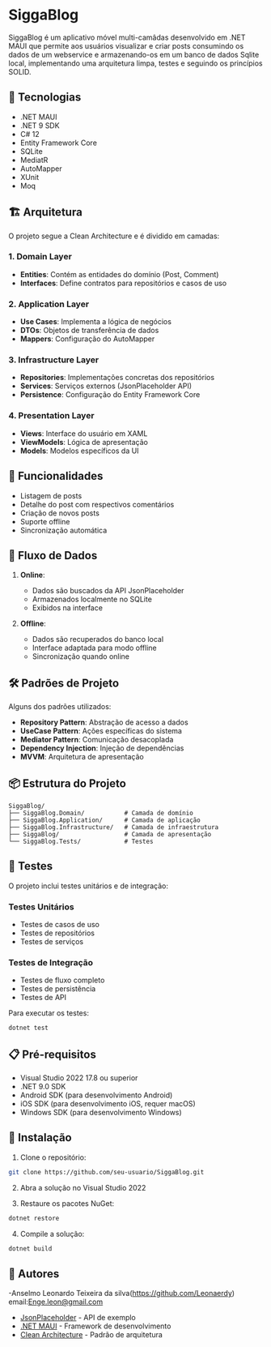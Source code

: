 # SiggaBlog

SiggaBlog é um aplicativo móvel multi-camâdas desenvolvido em .NET MAUI que permite aos usuários visualizar e criar posts consumindo os dados de um webservice e armazenando-os em um banco de dados Sqlite local, implementando uma arquitetura limpa, testes e seguindo os princípios SOLID.

## 🚀 Tecnologias

- .NET MAUI
- .NET 9 SDK
- C# 12
- Entity Framework Core
- SQLite
- MediatR
- AutoMapper
- XUnit
- Moq

## 🏗️ Arquitetura

O projeto segue a Clean Architecture e é dividido em camadas:

### 1. Domain Layer
- **Entities**: Contém as entidades do domínio (Post, Comment)
- **Interfaces**: Define contratos para repositórios e casos de uso

### 2. Application Layer
- **Use Cases**: Implementa a lógica de negócios
- **DTOs**: Objetos de transferência de dados
- **Mappers**: Configuração do AutoMapper

### 3. Infrastructure Layer
- **Repositories**: Implementações concretas dos repositórios
- **Services**: Serviços externos (JsonPlaceholder API)
- **Persistence**: Configuração do Entity Framework Core

### 4. Presentation Layer
- **Views**: Interface do usuário em XAML
- **ViewModels**: Lógica de apresentação
- **Models**: Modelos específicos da UI

## 📱 Funcionalidades

- Listagem de posts
- Detalhe do post com respectivos comentários
- Criação de novos posts
- Suporte offline
- Sincronização automática

## 🔄 Fluxo de Dados

1. **Online**:
   - Dados são buscados da API JsonPlaceholder
   - Armazenados localmente no SQLite
   - Exibidos na interface

2. **Offline**:
   - Dados são recuperados do banco local
   - Interface adaptada para modo offline
   - Sincronização quando online

## 🛠️ Padrões de Projeto
Alguns dos padrões utilizados:

- **Repository Pattern**: Abstração de acesso a dados
- **UseCase Pattern**: Ações específicas do sistema
- **Mediator Pattern**: Comunicação desacoplada
- **Dependency Injection**: Injeção de dependências
- **MVVM**: Arquitetura de apresentação

## 📦 Estrutura do Projeto

```
SiggaBlog/
├── SiggaBlog.Domain/           # Camada de domínio
├── SiggaBlog.Application/      # Camada de aplicação
├── SiggaBlog.Infrastructure/   # Camada de infraestrutura
├── SiggaBlog/                  # Camada de apresentação
└── SiggaBlog.Tests/            # Testes
```
## 🧪 Testes

O projeto inclui testes unitários e de integração:

### Testes Unitários
- Testes de casos de uso
- Testes de repositórios
- Testes de serviços

### Testes de Integração
- Testes de fluxo completo
- Testes de persistência
- Testes de API

Para executar os testes:
```bash
dotnet test
```

## 📋 Pré-requisitos

- Visual Studio 2022 17.8 ou superior
- .NET 9.0 SDK
- Android SDK (para desenvolvimento Android)
- iOS SDK (para desenvolvimento iOS, requer macOS)
- Windows SDK (para desenvolvimento Windows)

## 🔧 Instalação

1. Clone o repositório:
```bash
git clone https://github.com/seu-usuario/SiggaBlog.git
```

2. Abra a solução no Visual Studio 2022

3. Restaure os pacotes NuGet:
```bash
dotnet restore
```

4. Compile a solução:
```bash
dotnet build
```
## 👥 Autores

 -Anselmo Leonardo Teixeira da silva(https://github.com/Leonaerdy) email:Enge.leon@gmail.com


- [JsonPlaceholder](https://jsonplaceholder.typicode.com/) - API de exemplo
- [.NET MAUI](https://dotnet.microsoft.com/apps/maui) - Framework de desenvolvimento
- [Clean Architecture](https://blog.cleancoder.com/uncle-bob/2012/08/13/the-clean-architecture.html) - Padrão de arquitetura 
